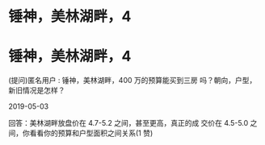 # 锤神，美林湖畔，4

# 锤神，美林湖畔，4

(提问)匿名用户 : 锤神，美林湖畔，400 万的预算能买到三房 吗？朝向，户型，新旧情况是怎样？

2019-05-03

回答：美林湖畔放盘价在 4.7-5.2 之间，甚至更高，真正的成 交价在 4.5-5.0 之间，你看看你的预算和户型面积之间关系(1 赞)